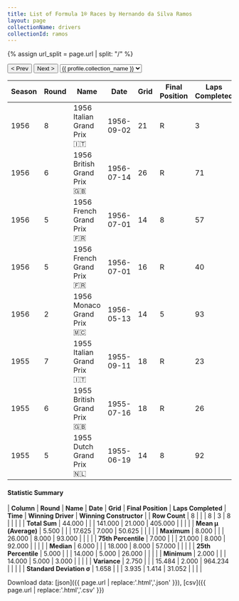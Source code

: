 ```yaml
---
title: List of Formula 1® Races by Hernando da Silva Ramos
layout: page
collectionName: drivers
collectionId: ramos
---
```


{% assign url_split = page.url | split: "/" %}
<div id="collection-navigation">
<button onclick="selector.options[selector.selectedIndex-1].value && (window.location = selector.options[selector.selectedIndex-1].value);">&lt; Prev</button>
<button onclick="selector.options[selector.selectedIndex+1].value && (window.location = selector.options[selector.selectedIndex+1].value);">Next &gt;</button>
<select id="selector" onchange="this.options[this.selectedIndex].value && (window.location = this.options[this.selectedIndex].value);">
  {% for collectionId in site.data[page.collectionName].refs %}
    {% if collectionId == page.collectionId %}
      {% assign selected = "selected" %}
    {% else %}
      {% assign selected = "" %}
    {% endif %}
    {% assign profile = site.data[page.collectionName][collectionId].profile %}
    <option value="/f1/{{ page.collectionName }}/{{ collectionId }}/{{ url_split[4] }}" {{ selected }}>{{ profile.collection_name }}</option>
  {% endfor %}
</select>
</div>

| Season | Round | Name | Date | Grid | Final Position | Laps Completed | Time | Winning Driver | Winning Constructor |
|--|--|--|--|--|--|--|--|--|--|
| 1956 | 8 | 1956 Italian Grand Prix 🇮🇹 | 1956-09-02 | 21 | R | 3 |   | Stirling Moss 🇬🇧 | Maserati 🇮🇹 |
| 1956 | 6 | 1956 British Grand Prix 🇬🇧 | 1956-07-14 | 26 | R | 71 |   | Juan Fangio 🇦🇷 | Ferrari 🇮🇹 |
| 1956 | 5 | 1956 French Grand Prix 🇫🇷 | 1956-07-01 | 14 | 8 | 57 |   | Peter Collins 🇬🇧 | Ferrari 🇮🇹 |
| 1956 | 5 | 1956 French Grand Prix 🇫🇷 | 1956-07-01 | 16 | R | 40 |   | Peter Collins 🇬🇧 | Ferrari 🇮🇹 |
| 1956 | 2 | 1956 Monaco Grand Prix 🇲🇨 | 1956-05-13 | 14 | 5 | 93 |   | Stirling Moss 🇬🇧 | Maserati 🇮🇹 |
| 1955 | 7 | 1955 Italian Grand Prix 🇮🇹 | 1955-09-11 | 18 | R | 23 |   | Juan Fangio 🇦🇷 | Mercedes 🇩🇪 |
| 1955 | 6 | 1955 British Grand Prix 🇬🇧 | 1955-07-16 | 18 | R | 26 |   | Stirling Moss 🇬🇧 | Mercedes 🇩🇪 |
| 1955 | 5 | 1955 Dutch Grand Prix 🇳🇱 | 1955-06-19 | 14 | 8 | 92 |   | Juan Fangio 🇦🇷 | Mercedes 🇩🇪 |

#### Statistic Summary

| **Column** | **Round** | **Name** | **Date** | **Grid** | **Final Position** | **Laps Completed** | **Time** | **Winning Driver** | **Winning Constructor** |
| **Row Count** | 8 |  |  | 8 | 3 | 8 |  |  |  |
| **Total Sum** | 44.000 |  |  | 141.000 | 21.000 | 405.000 |  |  |  |
| **Mean μ (Average)** | 5.500 |  |  | 17.625 | 7.000 | 50.625 |  |  |  |
| **Maximum** | 8.000 |  |  | 26.000 | 8.000 | 93.000 |  |  |  |
| **75th Percentile** | 7.000 |  |  | 21.000 | 8.000 | 92.000 |  |  |  |
| **Median** | 6.000 |  |  | 18.000 | 8.000 | 57.000 |  |  |  |
| **25th Percentile** | 5.000 |  |  | 14.000 | 5.000 | 26.000 |  |  |  |
| **Minimum** | 2.000 |  |  | 14.000 | 5.000 | 3.000 |  |  |  |
| **Variance** | 2.750 |  |  | 15.484 | 2.000 | 964.234 |  |  |  |
| **Standard Deviation σ** | 1.658 |  |  | 3.935 | 1.414 | 31.052 |  |  |  |

Download data: [json]({{ page.url | replace:'.html','.json' }}), [csv]({{ page.url | replace:'.html','.csv' }})
